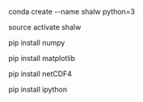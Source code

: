 conda create --name shalw python=3

source activate shalw

pip install numpy

pip install matplotlib

pip install netCDF4

pip install ipython
